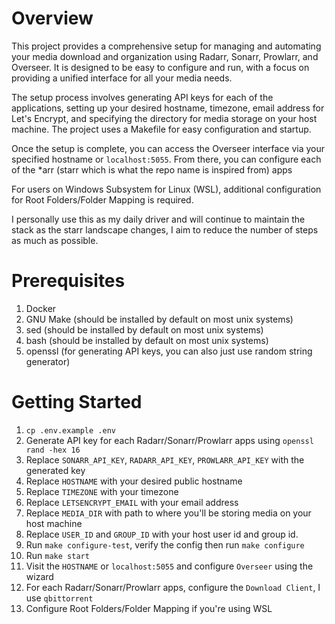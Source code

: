 # Overview

This project provides a comprehensive setup for managing and automating your media download and organization using Radarr, Sonarr, Prowlarr, and Overseer. It is designed to be easy to configure and run, with a focus on providing a unified interface for all your media needs.

The setup process involves generating API keys for each of the applications, setting up your desired hostname, timezone, email address for Let's Encrypt, and specifying the directory for media storage on your host machine. The project uses a Makefile for easy configuration and startup.

Once the setup is complete, you can access the Overseer interface via your specified hostname or `localhost:5055`. From there, you can configure each of the *arr (starr which is what the repo name is inspired from) apps

For users on Windows Subsystem for Linux (WSL), additional configuration for Root Folders/Folder Mapping is required.

I personally use this as my daily driver and will continue to maintain the stack as the starr landscape changes, I aim to reduce the number of steps as much as possible.

# Prerequisites

1. Docker
2. GNU Make (should be installed by default on most unix systems)
3. sed (should be installed by default on most unix systems)
4. bash (should be installed by default on most unix systems)
6. openssl (for generating API keys, you can also just use random string generator)

# Getting Started

1. `cp .env.example .env`
2. Generate API key for each Radarr/Sonarr/Prowlarr apps using `openssl rand -hex 16`
3. Replace `SONARR_API_KEY`, `RADARR_API_KEY`, `PROWLARR_API_KEY` with the generated key
4. Replace `HOSTNAME` with your desired public hostname
5. Replace `TIMEZONE` with your timezone
6. Replace `LETSENCRYPT_EMAIL` with your email address
7. Replace `MEDIA_DIR` with path to where you'll be storing media on your host machine
8. Replace `USER_ID` and `GROUP_ID` with your host user id and group id.
9. Run `make configure-test`, verify the config then run `make configure`
10. Run `make start`
11. Visit the `HOSTNAME` or `localhost:5055` and configure `Overseer` using the wizard
12. For each Radarr/Sonarr/Prowlarr apps, configure the `Download Client`, I use `qbittorrent`
13. Configure Root Folders/Folder Mapping if you're using WSL
